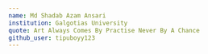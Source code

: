 ```yaml
---
name: Md Shadab Azam Ansari
institution: Galgotias University
quote: Art Always Comes By Practise Never By A Chance
github_user: tipuboyy123
---
```

